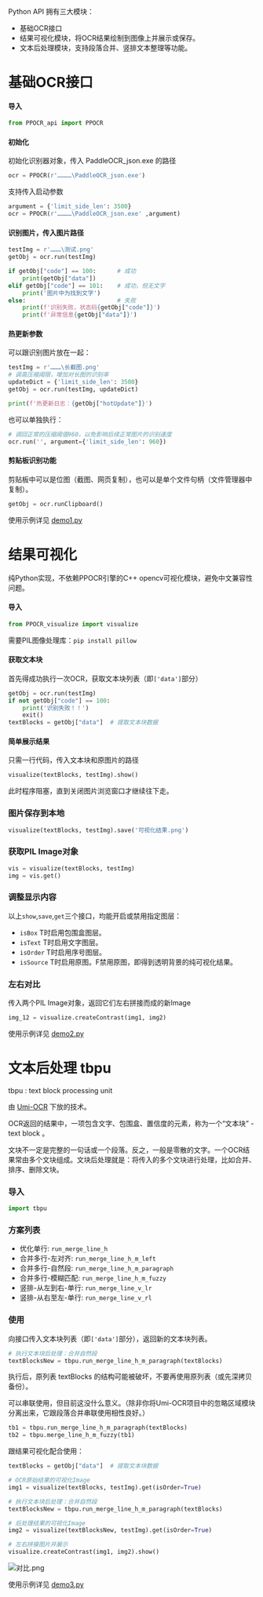 Python API 拥有三大模块：
- 基础OCR接口
- 结果可视化模块，将OCR结果绘制到图像上并展示或保存。
- 文本后处理模块，支持段落合并、竖排文本整理等功能。

# 基础OCR接口

#### 导入

```python
from PPOCR_api import PPOCR
```

#### 初始化

初始化识别器对象，传入 PaddleOCR_json.exe 的路径

```python
ocr = PPOCR(r'…………\PaddleOCR_json.exe')
```

支持传入启动参数

```python
argument = {'limit_side_len': 3500}
ocr = PPOCR(r'…………\PaddleOCR_json.exe' ,argument)
```

#### 识别图片，传入图片路径

```python
testImg = r'………\测试.png'
getObj = ocr.run(testImg)

if getObj["code"] == 100:      # 成功
    print(getObj["data"])
elif getObj["code"] == 101:    # 成功，但无文字
    print('图片中为找到文字')
else:                          # 失败
    print(f'识别失败，状态码{getObj["code"]}')
    print(f'异常信息{getObj["data"]}')
```

#### 热更新参数

可以跟识别图片放在一起：
```python
testImg = r'………\长截图.png'
# 调高压缩阈限，增加对长图的识别率
updateDict = {'limit_side_len': 3500}
getObj = ocr.run(testImg, updateDict)

print(f'热更新日志：{getObj["hotUpdate"]}')
```

也可以单独执行：
```python
# 调回正常的压缩阈值960，以免影响后续正常图片的识别速度
ocr.run('', argument={'limit_side_len': 960})
```

#### 剪贴板识别功能

剪贴板中可以是位图（截图、网页复制），也可以是单个文件句柄（文件管理器中复制）。
```python
getObj = ocr.runClipboard()
```

使用示例详见 [demo1.py](demo1.py)

# 结果可视化

纯Python实现，不依赖PPOCR引擎的C++ opencv可视化模块，避免中文兼容性问题。

#### 导入

```python
from PPOCR_visualize import visualize
```

需要PIL图像处理库：`pip install pillow`

#### 获取文本块

首先得成功执行一次OCR，获取文本块列表（即`['data']`部分）
```python
getObj = ocr.run(testImg)
if not getObj["code"] == 100:
    print('识别失败！！')
    exit()
textBlocks = getObj["data"]  # 提取文本块数据
```

#### 简单展示结果

只需一行代码，传入文本块和原图片的路径
```python
visualize(textBlocks, testImg).show()
```
此时程序阻塞，直到关闭图片浏览窗口才继续往下走。

### 图片保存到本地
```python
visualize(textBlocks, testImg).save('可视化结果.png')
```

### 获取PIL Image对象
```python
vis = visualize(textBlocks, testImg)
img = vis.get()
```

### 调整显示内容
以上`show`,`save`,`get`三个接口，均能开启或禁用指定图层：

- `isBox` T时启用包围盒图层。
- `isText` T时启用文字图层。
- `isOrder` T时启用序号图层。
- `isSource` T时启用原图。F禁用原图，即得到透明背景的纯可视化结果。

### 左右对比

传入两个PIL Image对象，返回它们左右拼接而成的新Image
```python
img_12 = visualize.createContrast(img1, img2)
```

使用示例详见 [demo2.py](demo2.py)

# 文本后处理 tbpu

tbpu : text block processing unit

由 [Umi-OCR](https://github.com/hiroi-sora/Umi-OCR) 下放的技术。

OCR返回的结果中，一项包含文字、包围盒、置信度的元素，称为一个“文本块” - text block 。

文块不一定是完整的一句话或一个段落。反之，一般是零散的文字。一个OCR结果常由多个文块组成。文块后处理就是：将传入的多个文块进行处理，比如合并、排序、删除文块。

### 导入

```python
import tbpu
```


### 方案列表

- 优化单行: `run_merge_line_h`
- 合并多行-左对齐: `run_merge_line_h_m_left`
- 合并多行-自然段: `run_merge_line_h_m_paragraph`
- 合并多行-模糊匹配: `run_merge_line_h_m_fuzzy`
- 竖排-从左到右-单行: `run_merge_line_v_lr`
- 竖排-从右至左-单行: `run_merge_line_v_rl`

### 使用

向接口传入文本块列表（即`['data']`部分），返回新的文本块列表。
```python
# 执行文本块后处理：合并自然段
textBlocksNew = tbpu.run_merge_line_h_m_paragraph(textBlocks)
```
执行后，原列表 textBlocks 的结构可能被破坏，不要再使用原列表（或先深拷贝备份）。

可以串联使用，但目前这没什么意义。（除非你将Umi-OCR项目中的忽略区域模块分离出来，它跟段落合并串联使用相性良好。）
```python
tb1 = tbpu.run_merge_line_h_m_paragraph(textBlocks)
tb2 = tbpu.merge_line_h_m_fuzzy(tb1)
```

跟结果可视化配合使用：
```python
textBlocks = getObj["data"]  # 提取文本块数据

# OCR原始结果的可视化Image
img1 = visualize(textBlocks, testImg).get(isOrder=True)

# 执行文本块后处理：合并自然段
textBlocksNew = tbpu.run_merge_line_h_m_paragraph(textBlocks)

# 后处理结果的可视化Image
img2 = visualize(textBlocksNew, testImg).get(isOrder=True)

# 左右拼接图片并展示
visualize.createContrast(img1, img2).show()
```
![对比.png](https://tupian.li/images/2022/11/03/6363afbbb2fcd.png)

使用示例详见 [demo3.py](demo3.py)